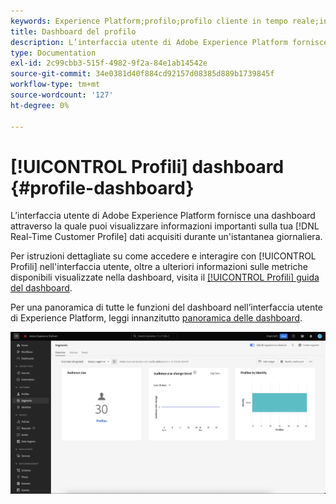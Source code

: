 ```yaml
---
keywords: Experience Platform;profilo;profilo cliente in tempo reale;interfaccia utente;personalizzazione;dashboard profilo;profilo;profile;real-time customer profile;user interface;UI;customization;profile dashboard;dashboard
title: Dashboard del profilo
description: L’interfaccia utente di Adobe Experience Platform fornisce una dashboard attraverso la quale puoi visualizzare informazioni importanti sui dati del Profilo cliente in tempo reale.
type: Documentation
exl-id: 2c99cbb3-515f-4982-9f2a-84e1ab14542e
source-git-commit: 34e0381d40f884cd92157d08385d889b1739845f
workflow-type: tm+mt
source-wordcount: '127'
ht-degree: 0%

---
```


# [!UICONTROL Profili] dashboard {#profile-dashboard}

L’interfaccia utente di Adobe Experience Platform fornisce una dashboard attraverso la quale puoi visualizzare informazioni importanti sulla tua [!DNL Real-Time Customer Profile] dati acquisiti durante un&#39;istantanea giornaliera.

Per istruzioni dettagliate su come accedere e interagire con [!UICONTROL Profili] nell&#39;interfaccia utente, oltre a ulteriori informazioni sulle metriche disponibili visualizzate nella dashboard, visita il [[!UICONTROL Profili] guida del dashboard](../../dashboards/guides/profiles.md).

Per una panoramica di tutte le funzioni del dashboard nell’interfaccia utente di Experience Platform, leggi innanzitutto [panoramica delle dashboard](../../dashboards/home.md).

![Viene visualizzato il dashboard Profilo.](../images/profile-dashboard/dashboard-overview.png)
